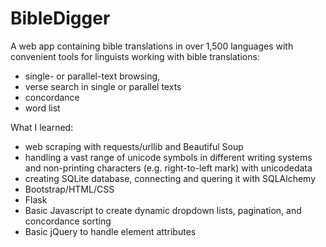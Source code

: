 # BibleDigger
A web app containing bible translations in over 1,500 languages with convenient tools for linguists working with bible translations:
* single- or parallel-text browsing,
* verse search in single or parallel texts
* concordance
* word list

What I learned:
* web scraping with requests/urllib and Beautiful Soup
* handling a vast range of unicode symbols in different writing systems and non-printing characters (e.g. right-to-left mark) with unicodedata
* creating SQLite database, connecting and quering it with SQLAlchemy
* Bootstrap/HTML/CSS
* Flask
* Basic Javascript to create dynamic dropdown lists, pagination, and concordance sorting
* Basic jQuery to handle element attributes

